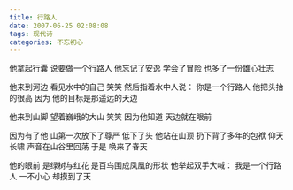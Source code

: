 ```yaml
---
title: 行路人
date: 2007-06-25 02:08:08
tags: 现代诗
categories: 不忘初心
---
```

他拿起行囊
说要做一个行路人
他忘记了安逸
学会了冒险
也多了一份雄心壮志
<!-- more -->
他来到河边
看见水中的自己
笑笑
然后指着水中人说：
你是一个行路人
他把头抬的很高
因为
他的目标是那遥远的天边

他来到山脚
望着巍峨的大山
笑笑
因为他知道
天边就在眼前

因为有了他
山第一次放下了尊严
低下了头
他站在山顶
扔下背了多年的包袱
仰天长啸
声音在山谷里回荡
于是
唤来了春天

他的眼前
是绿树与红花
是百鸟围成凤凰的形状
他举起双手大喊：
我是一个行路人
一不小心
却摸到了天
